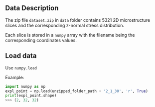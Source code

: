 ## Data Description

The zip file `dataset.zip` in `data` folder contains 5321 2D microstructure slices and the corresponding z-normal stress distribution. 

Each slice is stored in a `numpy` array with the filename being the corresponding coordinates values.

## Load data

Use `numpy.load`

Example:

```python
import numpy as np
expl_point = np.load(unzipped_folder_path + '2_1_30', 'r', True)
print(expl_point.shape)
>>> (2, 32, 32)
```
